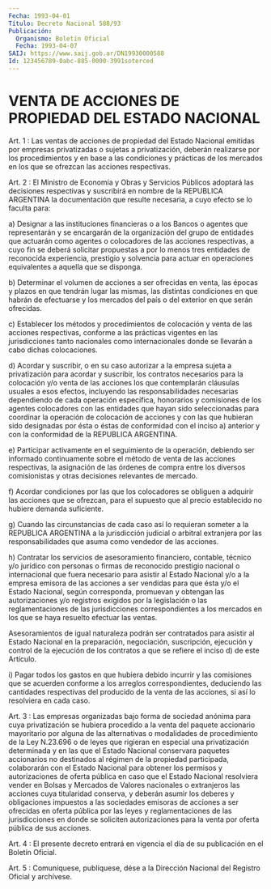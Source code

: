 ```yaml
---
Fecha: 1993-04-01
Título: Decreto Nacional 588/93
Publicación:
  Organismo: Boletín Oficial
  Fecha: 1993-04-07
SAIJ: https://www.saij.gob.ar/DN19930000588
Id: 123456789-0abc-885-0000-3991soterced
---
```

# VENTA DE ACCIONES DE PROPIEDAD DEL ESTADO NACIONAL

<a id="1"></a>
Art.  1  :  Las  ventas  de  acciones  de propiedad del Estado Nacional emitidas por empresas privatizadas o sujetas a privatización, deberán realizarse por los procedimientos  y en base a  las  condiciones  y  prácticas  de  los  mercados  en los que se ofrezcan las acciones respectivas.

<a id="2"></a>
Art.  2 : El Ministro de Economía y Obras y Servicios Públicos adoptará las  decisiones  respectivas  y suscribirá en nombre de la REPUBLICA ARGENTINA la documentación que  resulte necesaria, a cuyo efecto se lo faculta para:

a)  Designar a las instituciones financieras  o  a  los  Bancos  o agentes  que  representarán  y se encargarán de la organización del grupo de entidades que actuarán  como  agentes o colocadores de las acciones respectivas, a cuyo fin se deberá  solicitar  propuestas a por lo menos tres entidades de reconocida experiencia, prestigio  y solvencia  para actuar en operaciones equivalentes a aquella que se disponga.

b) Determinar  el  volumen  de  acciones a ser ofrecidas en venta, las épocas y plazos en que tendrán  lugar las mismas, las distintas condiciones en que habrán de efectuarse  y  los mercados del país o del exterior en que serán ofrecidas.

c) Establecer los métodos y procedimientos de  colocación  y venta de  las acciones respectivas, conforme a las prácticas vigentes  en las jurisdicciones  tanto  nacionales como internacionales donde se llevarán a cabo dichas colocaciones.

d)  Acordar y suscribir, o en  su  caso  autorizar  a  la  empresa sujeta  a  privatización  para  acordar  y suscribir, los contratos necesarios para la colocación y/o venta de  las  acciones  los  que contemplarán  cláusulas  usuales  a  esos  efectos,  incluyendo las responsabilidades    necesarias    dependiendo  de  cada  operación específica, honorarios y comisiones  de los agentes colocadores con las  entidades  que  hayan  sido seleccionadas  para  coordinar  la operación de colocación de acciones  y  con  las  que hubieran sido designadas  por  ésta  o  éstas  de  conformidad  con el inciso  a) anterior  y  con  la  conformidad  de  la  REPUBLICA ARGENTINA.

e)  Participar  activamente  en el seguimiento  de  la  operación, debiendo ser informado continuamente  sobre  el  método de venta de las  acciones respectivas, la asignación de las órdenes  de  compra entre  los  diversos comisionistas y otras decisiones relevantes de mercado.

f) Acordar condiciones  por  las que los colocadores se obliguen a adquirir las acciones que se ofrezcan,  para  el  supuesto  que  al precio establecido no hubiere demanda suficiente.

g)  Cuando  las  circunstancias  de  cada  caso  así  lo requieran someter  a  la  REPUBLICA  ARGENTINA  a la jurisdicción judicial  o arbitral  extranjera  por  las  responsabilidades  que  asuma  como vendedor de las acciones.

h) Contratar los servicios de asesoramiento  financiero, contable, técnico y/o jurídico con personas o firmas de reconocido  prestigio nacional  o  internacional  que  fuera  necesario  para  asistir al Estado  Nacional  y/o  a  la empresa emisora de las acciones a  ser vendidas para que ésta y/o  el  Estado Nacional, según corresponda, promuevan y obtengan las autorizaciones  y/o registros exigidos por la  legislación  o  las  reglamentaciones  de  las   jurisdicciones correspondientes  a  los  mercados  en  los  que  se  haya resuelto efectuar las ventas.

Asesoramientos  de  igual  naturaleza podrán ser contratados  para asistir  al  Estado  Nacional  en    la  preparación,  negociación, suscripción, ejecución y control de la  ejecución  de los contratos a que se refiere el inciso d) de este Artículo.

i)  Pagar  todos los gastos en que hubiera debido incurrir  y  las comisiones que se acuerden conforme a los arreglos correspondientes,    deduciendo   las  cantidades  respectivas  del producido de la venta de las acciones,  si  así  lo  resolviera  en cada caso.

<a id="3"></a>
Art.  3  :  Las  empresas  organizadas  bajo forma de sociedad anónima  para cuya privatización se hubiera procedido  a  la  venta del paquete  accionario  mayoritario por alguna de las alternativas o modalidades de procedimiento  de  la  Ley N.23.696 o de leyes que rigieran en especial una privatización determinada  y en las que el Estado  Nacional  conservara paquetes accionarios no destinados  al régimen de la propiedad  participada,  colaborarán  con  el  Estado Nacional  para  obtener  los  permisos  y  autorizaciones de oferta pública en caso que el Estado Nacional resolviera  vender en Bolsas y  Mercados  de Valores nacionales o extranjeros las acciones  cuya titularidad conserva,  y  deberán asumir los deberes y obligaciones impuestos a las sociedades  emisoras de acciones a ser ofrecidas en oferta pública por las leyes y reglamentaciones de las jurisdicciones en donde se soliciten  autorizaciones  para la venta por oferta pública de sus acciones.

<a id="4"></a>
Art.  4 : El presente decreto entrará en vigencia el día de su publicación en el Boletín Oficial.

<a id="5"></a>
Art. 5 : Comuníquese, publíquese, dése a la Dirección Nacional del Registro Oficial y archívese.